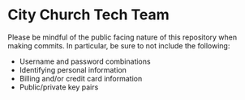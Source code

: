 City Church Tech Team
=====================

Please be mindful of the public facing nature of this repository when making commits. In particular, be sure to not include the following:

* Username and password combinations
* Identifying personal information
* Billing and/or credit card information
* Public/private key pairs
